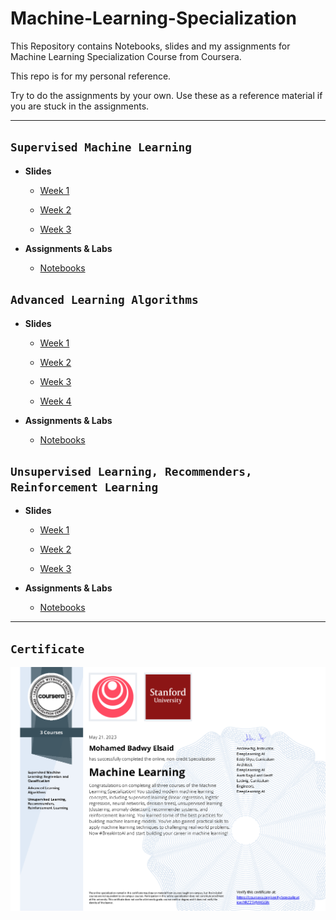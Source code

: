 # Machine-Learning-Specialization

This Repository contains Notebooks, slides and my assignments for Machine Learning Specialization Course from Coursera.

This repo is for my personal reference.

Try to do the assignments by your own. Use these as a reference material if you are stuck in the assignments.

---

## `Supervised Machine Learning`

* **Slides**
  * [Week 1](https://github.com/MohamedBadwy360/Machine-Learning-Specialization/blob/main/Supervised%20Machine%20Learning/MLS_C1_PDFs/C1_W1.pdf)

  * [Week 2](https://github.com/MohamedBadwy360/Machine-Learning-Specialization/blob/main/Supervised%20Machine%20Learning/MLS_C1_PDFs/C1_W2.pdf)

  * [Week 3](https://github.com/MohamedBadwy360/Machine-Learning-Specialization/blob/main/Supervised%20Machine%20Learning/MLS_C1_PDFs/C1_W3.pdf)

* **Assignments & Labs**
  * [Notebooks](https://github.com/MohamedBadwy360/Machine-Learning-Specialization/tree/main/Supervised%20Machine%20Learning/Labs%20%26%20Assignment)

## `Advanced Learning Algorithms`

* **Slides**
  * [Week 1](https://github.com/MohamedBadwy360/Machine-Learning-Specialization/blob/main/Advanced%20Learning%20Algorithms/MLS_C2_PDFs/C2_W1.pdf)

  * [Week 2](https://github.com/MohamedBadwy360/Machine-Learning-Specialization/blob/main/Advanced%20Learning%20Algorithms/MLS_C2_PDFs/C2_W2.pdf)

  * [Week 3](https://github.com/MohamedBadwy360/Machine-Learning-Specialization/blob/main/Advanced%20Learning%20Algorithms/MLS_C2_PDFs/C2_W3.pdf)

  * [Week 4](https://github.com/MohamedBadwy360/Machine-Learning-Specialization/blob/main/Advanced%20Learning%20Algorithms/MLS_C2_PDFs/C2_W4.pdf)

* **Assignments & Labs**
  * [Notebooks](https://github.com/MohamedBadwy360/Machine-Learning-Specialization/tree/main/Advanced%20Learning%20Algorithms/Labs%20%26%20Assignments)

## `Unsupervised Learning, Recommenders, Reinforcement Learning`

* **Slides**
  * [Week 1](https://github.com/MohamedBadwy360/Machine-Learning-Specialization/blob/main/Unsupervised%20Learning%2C%20Recommenders%2C%20Reinforcement%20Learning/MLS_C3_PDFs/C3_W1.pdf)

  * [Week 2](https://github.com/MohamedBadwy360/Machine-Learning-Specialization/blob/main/Unsupervised%20Learning%2C%20Recommenders%2C%20Reinforcement%20Learning/MLS_C3_PDFs/C3_W2.pdf)

  * [Week 3](https://github.com/MohamedBadwy360/Machine-Learning-Specialization/blob/main/Unsupervised%20Learning%2C%20Recommenders%2C%20Reinforcement%20Learning/MLS_C3_PDFs/C3_W3.pdf)

* **Assignments & Labs**
  * [Notebooks](https://github.com/MohamedBadwy360/Machine-Learning-Specialization/tree/main/Unsupervised%20Learning%2C%20Recommenders%2C%20Reinforcement%20Learning/Labs%20%26%20Assignments)

---

## `Certificate`

![Machine Learning Specialization Certificate](/Certificate/Machine%20Learning%20Specialization.png)
